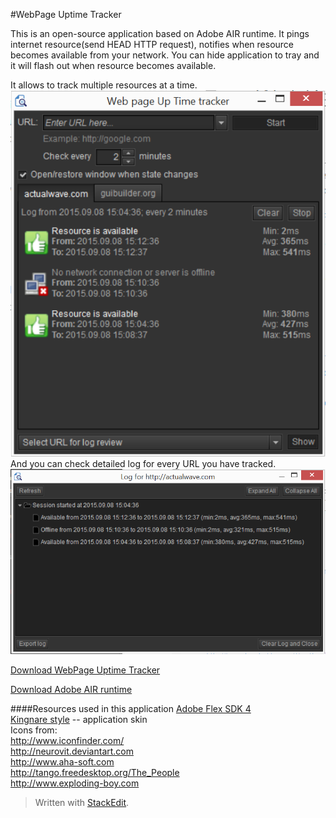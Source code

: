 #WebPage Uptime Tracker

This is an open-source application based on  Adobe AIR runtime. It pings internet resource(send HEAD HTTP request), notifies when resource becomes available from your network. You can hide application to tray and it will flash out when resource becomes available.  

It allows to track multiple resources at a time.
![Application Mian window](mainwindow.png)
And you can check detailed log for every URL you have tracked.
![Log window](logwindow.png)

[Download WebPage Uptime Tracker](https://github.com/burdiuz/webpage-uptime-tracker/raw/master/WebPageUpTimeTracker.air)

[Download Adobe AIR runtime](https://get.adobe.com/air/)

####Resources used in this application
[Adobe Flex SDK 4](http://www.adobe.com/devnet/flex/flex-sdk-download.html)  
[Kingnare style](http://code.google.com/p/kingnarestyle/) -- application skin  
Icons from:  
http://www.iconfinder.com/  
http://neurovit.deviantart.com  
http://www.aha-soft.com  
http://tango.freedesktop.org/The_People  
http://www.exploding-boy.com  

> Written with [StackEdit](https://stackedit.io/).